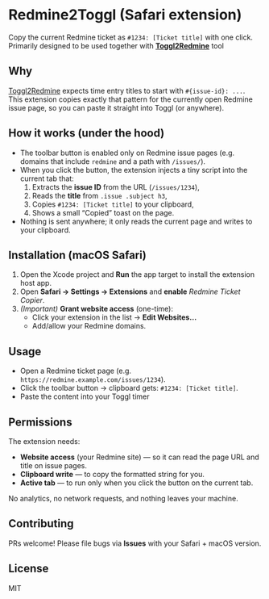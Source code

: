 # Redmine2Toggl (Safari extension)

Copy the current Redmine ticket as `#1234: [Ticket title]` with one click.
Primarily designed to be used together with [**Toggl2Redmine**]( https://github.com/LukasHromadnik/) tool

## Why
[Toggl2Redmine](https://github.com/LukasHromadnik/Toggl2Redmine) expects time entry titles to start with `#{issue-id}: ...`.  
This extension copies exactly that pattern for the currently open Redmine issue page, so you can paste it straight into Toggl (or anywhere).

## How it works (under the hood)
- The toolbar button is enabled only on Redmine issue pages (e.g. domains that include `redmine` and a path with `/issues/`).
- When you click the button, the extension injects a tiny script into the current tab that:
  1. Extracts the **issue ID** from the URL (`/issues/1234`),
  2. Reads the **title** from `.issue .subject h3`,
  3. Copies `#1234: [Ticket title]` to your clipboard,
  4. Shows a small “Copied” toast on the page.
- Nothing is sent anywhere; it only reads the current page and writes to your clipboard.


## Installation (macOS Safari)

1. Open the Xcode project and **Run** the app target to install the extension host app.
2. Open **Safari → Settings → Extensions** and **enable** _Redmine Ticket Copier_.
3. _(Important)_ **Grant website access** (one-time):
   - Click your extension in the list → **Edit Websites…**
   - Add/allow your Redmine domains.


## Usage
- Open a Redmine ticket page (e.g. `https://redmine.example.com/issues/1234`).
- Click the toolbar button → clipboard gets: `#1234: [Ticket title]`.
- Paste the content into your Toggl timer


## Permissions

The extension needs:
- **Website access** (your Redmine site) — so it can read the page URL and title on issue pages.
- **Clipboard write** — to copy the formatted string for you.
- **Active tab** — to run only when you click the button on the current tab.

No analytics, no network requests, and nothing leaves your machine.


## Contributing
PRs welcome! Please file bugs via **Issues** with your Safari + macOS version.

## License
MIT
